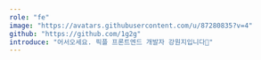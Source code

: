 ```yaml
---
role: "fe"
image: "https://avatars.githubusercontent.com/u/87280835?v=4"
github: "https://github.com/1g2g"
introduce: "어서오세요. 픽플 프론트엔드 개발자 강원지입니다🫶"
---
```

